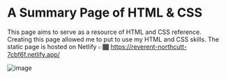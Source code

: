 # A Summary Page of HTML &amp; CSS

This page aims to serve as a resource of HTML and CSS reference.
Creating this page allowed me to put to use my HTML and CSS skills.
The static page is hosted on Netlify 👉🏾 https://reverent-northcutt-7cbf6f.netlify.app/

![image](https://user-images.githubusercontent.com/90649300/147871436-84c19606-2b74-4bba-a31c-3d1c71aadee9.png)
